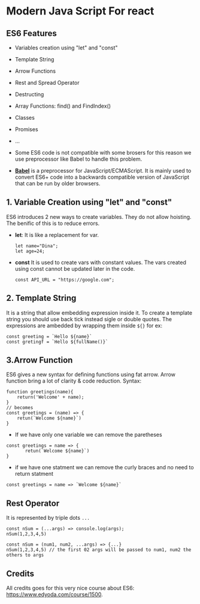 # Modern Java Script For react 

## ES6 Features 
- Variables creation using "let" and "const"
- Template String 
- Arrow Functions 
- Rest and Spread Operator 
- Destructing 
- Array Functions: find() and FindIndex()
- Classes 
- Promises 
-  ... 

- Some ES6 code is not compatible with some brosers for this reason we use preprocessor like Babel to handle this problem.

- **[Babel](https://babeljs.io/)** is a preprocessor for JavaScript/ECMAScript. It is mainly used to convert ES6+ code into a backwards compatible version of JavaScript that can be run by older browsers. 

## 1. Variable Creation using "let" and "const"
ES6 introduces 2 new ways to create variables. They do not allow hoisting. The benific of this is to reduce errors.

- **let**: It is like a replacement for var. 
    ```
    let name="Dina";
    let age=24;
    ```
- **const** It is used to create vars with constant values. The vars created using const cannot be updated later in the code.
    ```
    const API_URL = "https://google.com";
    ```
## 2. Template String 
It is a string that allow embedding expression inside it. To create a template string you should use back tick instead sigle or double quotes. The expressions are ambedded by wrapping them inside `${}`
for ex: 
```
const greeting = `Hello ${name}`
const gretingf = `Hello ${fullName()}`
``` 
## 3.Arrow Function 
ES6 gives a new syntax for defining functions using fat arrow. Arrow function bring a lot of clarity & code reduction. 
Syntax:
``` 
function greetings(name){
    return('Welcome' + name);
}
// becomes
const greetings = (name) => {
    retun(`Welcome ${name}`)
}
``` 
- If we have only one variable we can remove the paretheses 
```
const greetings = name => {
       retun(`Welcome ${name}`)
}
```
- if we have one statment we can remove the curly braces and no need to return statment 
```
const greetings = name => `Welcome ${name}`
```
## Rest Operator 
It is represented by triple dots `...` 
```
const nSum = (...args) => console.log(args);
nSum(1,2,3,4,5)
```
```
const nSum = (num1, num2, ...args) => {...}
nSum(1,2,3,4,5) // the first 02 args will be passed to num1, num2 the others to args
```


## Credits 
All credits goes for this very nice course about ES6: https://www.edyoda.com/course/1500.